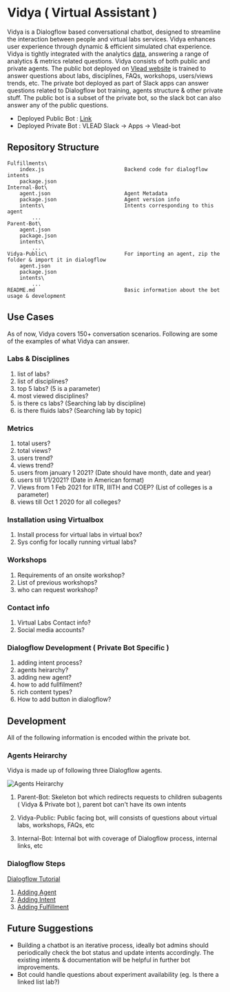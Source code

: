 # Vidya ( Virtual Assistant )

Vidya is a Dialogflow based conversational chatbot, designed to streamline the interaction between people and virtual labs services. Vidya enhances user experience through dynamic & efficient simulated chat experience. Vidya is tightly integrated with the analytics [data](https://docs.google.com/spreadsheets/d/1tJI8OIV2F3BXFkniSODtyr3smj3SS2zQGc5Q-x5N8kI/edit?usp=sharing), answering a range of analytics & metrics related questions. 
Vidya consists of both public and private agents. The public bot deployed on [Vlead website](https://vlead.vlabs.ac.in) is trained to answer questions about labs, disciplines, FAQs, workshops, users/views trends, etc. The private bot deployed as part of Slack apps can answer questions related to Dialogflow bot training, agents structure & other private stuff. The public bot is a subset of the private bot, so the slack bot can also answer any of the public questions.

- Deployed Public Bot : [Link](https://vlead.vlabs.ac.in)
- Deployed Private Bot : VLEAD Slack -> Apps -> Vlead-bot


## Repository Structure

    Fulfillments\
        index.js                          Backend code for dialogflow intents
        package.json                       
    Internal-Bot\                         
        agent.json                        Agent Metadata
        package.json                      Agent version info
        intents\                          Intents corresponding to this agent
            ...
    Parent-Bot\                           
        agent.json
        package.json
        intents\
            ...
    Vidya-Public\                         For importing an agent, zip the folder & import it in dialogflow
        agent.json
        package.json
        intents\
            ...
    README.md                             Basic information about the bot usage & development
    
    


## Use Cases

As of now, Vidya covers 150+ conversation scenarios. Following are some of the examples of what Vidya can answer.

### Labs & Disciplines

1. list of labs?
2. list of disciplines?
3. top 5 labs?                  (5 is a parameter)
4. most viewed disciplines?
5. is there cs labs?             (Searching lab by discipline)
6. is there fluids labs?         (Searching lab by topic)

### Metrics

1. total users?
2. total views?
3. users trend?
4. views trend?
5. users from january 1 2021?       (Date should have month, date and year)
6. users till 1/1/2021?             (Date in American format)
7. Views from 1 Feb 2021 for IITR, IIITH and COEP?  (List of colleges is a parameter)
8. views till Oct 1 2020 for all colleges?

### Installation using Virtualbox

1. Install process for virtual labs in virtual box?
2. Sys config for locally running virtual labs?

### Workshops

1. Requirements of an onsite workshop?
2. List of previous workshops?
3. who can request workshop?

### Contact info

1. Virtual Labs Contact info?
2. Social media accounts?

### Dialogflow Development ( Private Bot Specific )

1. adding intent process?
2. agents heirarchy?
3. adding new agent?
4. how to add fullfilment?
5. rich content types?
6. How to add button in dialogflow?


## Development

All of the following information is encoded within the private bot. 

### Agents Heirarchy

Vidya is made up of following three Dialogflow agents.

![Agents Heirarchy](https://i.ibb.co/LY3jWwK/Bots.png "Agents Heirarchy")

1) Parent-Bot: Skeleton bot which redirects requests to children subagents ( Vidya & Private bot ), parent bot can't have its own intents

2) Vidya-Public: Public facing bot, will consists of questions about virtual labs, workshops, FAQs, etc

3) Internal-Bot: Internal bot with coverage of Dialogflow process, internal links, etc

### Dialogflow Steps

[Dialogflow Tutorial](https://cloud.google.com/dialogflow/es/docs/tutorials)

1. [Adding Agent](https://cloud.google.com/dialogflow/es/docs/agents-manage)
2. [Adding Intent](https://cloud.google.com/dialogflow/es/docs/intents-overview)
3. [Adding Fulfillment](https://cloud.google.com/dialogflow/es/docs/quick/fulfillment)

## Future Suggestions

* Building a chatbot is an iterative process, ideally bot admins should periodically check the bot status and update intents accordingly. The existing intents & documentation will be helpful in further bot improvements.
* Bot could handle questions about experiment availability  (eg. Is there a linked list lab?)
